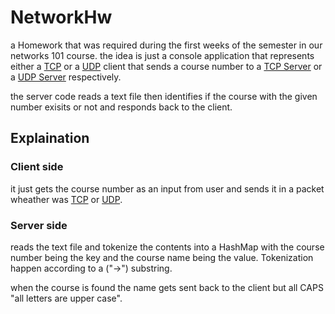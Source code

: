 # NetworkHw

a Homework that was required during the first weeks of the semester in our networks 101 course.
the idea is just a console application that represents either a [TCP](https://github.com/HuangLinBao/NetworkHw) or a [UDP](https://github.com/HuangLinBao/NetworkHwUdp) client that sends a course number to a [TCP Server](https://github.com/HuangLinBao/NetworkServerHw) or a [UDP Server](https://github.com/HuangLinBao/NetworkHwUDPserver) respectively.

the server code reads a text file then identifies if the course with the given number exisits or not and responds back to the client.


## Explaination

### Client side

it just gets the course number as an input from user and sends it in a packet wheather was [TCP](https://github.com/HuangLinBao/NetworkHw) or  [UDP](https://github.com/HuangLinBao/NetworkHwUdp).

### Server side

reads the text file and tokenize the contents into a HashMap with the course number being the key and the course name being the value. Tokenization happen according to a ("->") substring.

when the course is found the name gets sent back to the client but all CAPS "all letters are upper case".
